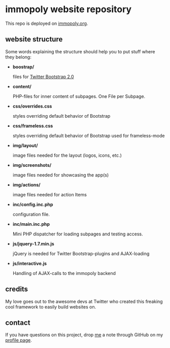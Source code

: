 # immopoly website repository

This repo is deployed on [immopoly.org](http://immopoly.org).

## website structure

Some words explaining the structure should help you to put stuff where they belong:

 * **boostrap/**

	files for [Twitter Bootstrap 2.0](http://twitter.github.com/bootstrap/)

 * **content/**

	PHP-files for inner content of subpages. One File per Subpage.

 * **css/overrides.css**

	styles overriding default behavior of Bootstrap


 * **css/frameless.css**

	styles overriding default behavior of Bootstrap used for frameless-mode

 * **img/layout/**

	image files needed for the layout (logos, icons, etc.)

 * **img/screenshots/**

	image files needed for showcasing the app(s)

 * **img/actions/**

	image files needed for action Items

 * **inc/config.inc.php**

	configuration file.

 * **inc/main.inc.php**

	Mini PHP dispatcher for loading subpages and testing access.

 * **js/jquery-1.7.min.js**

	jQuery is needed for Twitter Bootstrap-plugins and AJAX-loading

 * **js/interactive.js**

	Handling of AJAX-calls to the immopoly backend

## credits

My love goes out to the awesome devs at Twitter who created this freaking cool framework to easily build websites on.

## contact

If you have questions on this project, drop [me](https://github.com/stefanhoth) a note through GitHub on my [profile page](https://github.com/stefanhoth).
